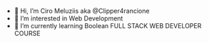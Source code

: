 - 👋 Hi, I’m Ciro Meluziis aka @Clipper4rancione
- 👀 I’m interested in Web Development
- 🌱 I’m currently learning Boolean FULL STACK WEB DEVELOPER COURSE


<!---
Clipper4rancione/Clipper4rancione is a ✨ special ✨ repository because its `README.md` (this file) appears on your GitHub profile.
You can click the Preview link to take a look at your changes.
--->
